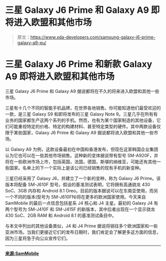 # 三星 Galaxy J6 Prime 和 Galaxy A9 即将进入欧盟和其他市场

> 原文：<https://www.xda-developers.com/samsung-galaxy-j6-prime-galaxy-a9-eu/>

# 三星 Galaxy J6 Prime 和新款 Galaxy A9 即将进入欧盟和其他市场

三星 Galaxy J6 Prime 和 Galaxy A9 据说都将在不久的将来进入欧盟和其他一些市场。

三星有十几个不同的智能手机品牌，在世界各地销售。你可能知道他们最受欢迎的一款，是三星 Galaxy S9 和即将发布的三星 Galaxy Note 9。三星几乎在所有有业务的国家都生产这两个系列的手机。然而，也有为某个国家制造的其他设备，它们可能重视特定的价格、特定的构建材料、甚至特定类型的硬件。其中两款设备仅限于某些国家，Galaxy J6 Prime 和 Galaxy A9 据说都将进入欧盟和其他一些市场。

以 Galaxy A9 为例，这款设备最初在中国和香港发布，但现在这家韩国企业集团认为它也可以在一些其他市场销售。这种新的变体据说带有型号 SM-A920F，并将在一些欧洲市场上市，包括英国，法国，德国，斯堪的纳维亚，可能还有其他一些国家。名单上的下一个实际上是该公司已经销售的现有手机的新变种。

三星已经采用了 Galaxy J6，并建立了一个新的变种，称为 Galaxy J6 Prime。该版本将配备 SM-J610F 型号。假设的基准测试表明，它将拥有高通骁龙 430 SoC、3GB 内存和 Android 8.1 Oreo。目前的版本据说可以在东南亚使用，而另一个不同的版本(型号为 SM-J610FN)将在更多的欧洲国家使用。今天来自 SamMobile 的最后一点信息包括星系 J4 核心和 J4 主星。最初的 Galaxy J4 有两个型号为 SM-J410F 和 SM-J415F 的新版本，其中后者出现在一个显示骁龙 430 SoC、2GB RAM 和 Android 8.1 的基准测试条目中。

与本文中列出的其他设备类似，J4 和 J4 Prime 据说将销往多个欧洲国家和一些亚洲市场。当我们更接近它们的发布日期时，我们肯定会了解更多这方面的信息，因为三星将急于向公众宣传它们。

* * *

[**来源:SamMobile**](https://www.sammobile.com/2018/08/21/samsung-galaxy-a9-j6-prime-j4-prime)